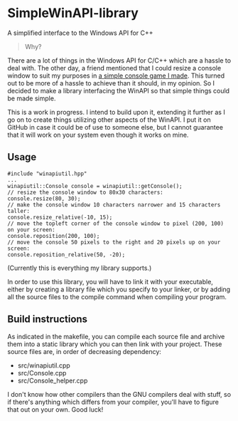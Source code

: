 # SimpleWinAPI-library
A simplified interface to the Windows API for C++

>Why?

There are a lot of things in the Windows API for C/C++ which are a hassle to deal with. The other day, a friend mentioned that I could resize a console window to suit my purposes in [a simple console game I made](https://github.com/winterweird/lol). This turned out to be more of a hassle to achieve than it should, in my opinion. So I decided to make a library interfacing the WinAPI so that simple things could be made simple.

This is a work in progress. I intend to build upon it, extending it further as I go on to create things utilizing other aspects of the WinAPI. I put it on GitHub in case it could be of use to someone else, but I cannot guarantee that it will work on your system even though it works on mine.

## Usage

```
#include "winapiutil.hpp"
...
winapiutil::Console console = winapiutil::getConsole();
// resize the console window to 80x30 characters:
console.resize(80, 30);
// make the console window 10 characters narrower and 15 characters taller:
console.resize_relative(-10, 15);
// move the topleft corner of the console window to pixel (200, 100) on your screen:
console.reposition(200, 100);
// move the console 50 pixels to the right and 20 pixels up on your screen:
console.reposition_relative(50, -20);
```

(Currently this is everything my library supports.)

In order to use this library, you will have to link it with your executable, either by creating a library file which you specify to your linker, or by adding all the source files to the compile command when compiling your program.

## Build instructions

As indicated in the makefile, you can compile each source file and archive them into a static library which you can then link with your project. These source files are, in order of decreasing dependency:

* src/winapiutil.cpp
* src/Console.cpp
* src/Console_helper.cpp

I don't know how other compilers than the GNU compilers deal with stuff, so if there's anything which differs from your compiler, you'll have to figure that out on your own. Good luck!

